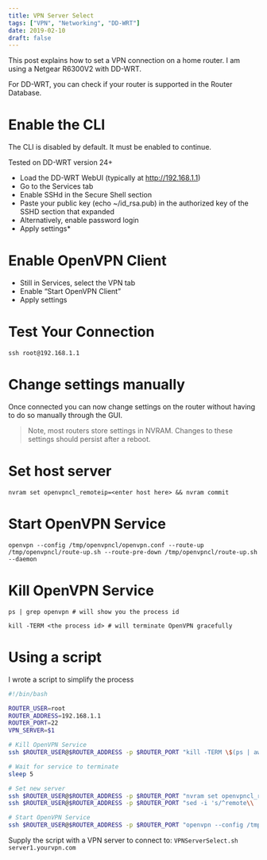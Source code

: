 ```yaml
---
title: VPN Server Select
tags: ["VPN", "Networking", "DD-WRT"]
date: 2019-02-10
draft: false
---
```


This post explains how to set a VPN connection on a home router. I am using a Netgear R6300V2 with DD-WRT.

For DD-WRT, you can check if your router is supported in the Router Database.

<!--more-->

# Enable the CLI

The CLI is disabled by default. It must be enabled to continue.

Tested on DD-WRT version 24+

* Load the DD-WRT WebUI (typically at http://192.168.1.1)
* Go to the Services tab
* Enable SSHd in the Secure Shell section
* Paste your public key (echo ~/id_rsa.pub) in the authorized key of the SSHD section that expanded
* Alternatively, enable password login
* Apply settings*

# Enable OpenVPN Client

* Still in Services, select the VPN tab
* Enable “Start OpenVPN Client”
* Apply settings

# Test Your Connection

`ssh root@192.168.1.1`

# Change settings manually

Once connected you can now change settings on the router without having to do so manually through the GUI.

> Note, most routers store settings in NVRAM. Changes to these settings should persist after a reboot.

# Set host server

`nvram set openvpncl_remoteip=<enter host here> && nvram commit`

# Start OpenVPN Service

`openvpn --config /tmp/openvpncl/openvpn.conf --route-up /tmp/openvpncl/route-up.sh --route-pre-down /tmp/openvpncl/route-up.sh --daemon`

# Kill OpenVPN Service

`ps | grep openvpn # will show you the process id`

`kill -TERM <the process id> # will terminate OpenVPN gracefully`

# Using a script

I wrote a script to simplify the process

```bash
#!/bin/bash

ROUTER_USER=root
ROUTER_ADDRESS=192.168.1.1
ROUTER_PORT=22
VPN_SERVER=$1

# Kill OpenVPN Service
ssh $ROUTER_USER@$ROUTER_ADDRESS -p $ROUTER_PORT "kill -TERM \$(ps | awk '/[o]penvpn/ {print \$1}')"

# Wait for service to terminate
sleep 5

# Set new server
ssh $ROUTER_USER@$ROUTER_ADDRESS -p $ROUTER_PORT "nvram set openvpncl_remoteip=$VPN_SERVER && nvram commit"
ssh $ROUTER_USER@$ROUTER_ADDRESS -p $ROUTER_PORT "sed -i 's/^remote\\ .*/remote $1 1194/' /tmp/openvpncl/openvpn.conf"

# Start OpenVPN Service
ssh $ROUTER_USER@$ROUTER_ADDRESS -p $ROUTER_PORT "openvpn --config /tmp/openvpncl/openvpn.conf --route-up /tmp/openvpncl/route-up.sh --route-pre-down /tmp/openvpncl/route-up.sh --daemon"
```

Supply the script with a VPN server to connect to:
`VPNServerSelect.sh server1.yourvpn.com`
